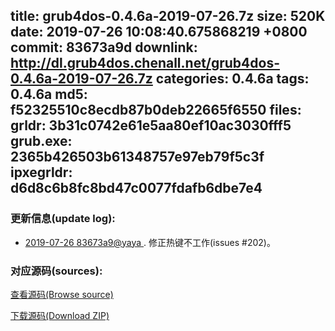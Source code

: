 title: grub4dos-0.4.6a-2019-07-26.7z
size: 520K
date: 2019-07-26 10:08:40.675868219 +0800
commit: 83673a9d
downlink: http://dl.grub4dos.chenall.net/grub4dos-0.4.6a-2019-07-26.7z
categories: 0.4.6a
tags: 0.4.6a
md5: f52325510c8ecdb87b0deb22665f6550
files:
  grldr: 3b31c0742e61e5aa80ef10ac3030fff5
  grub.exe: 2365b426503b61348757e97eb79f5c3f
  ipxegrldr: d6d8c6b8fc8bd47c0077fdafb6dbe7e4
---

### 更新信息(update log):
  * [2019-07-26 83673a9@yaya ](https://github.com/chenall/grub4dos/commit/83673a9d885ff51da412a24211b9bb87c90fefa1)     ﻿. 修正热键不工作(issues #202)。


### 对应源码(sources):
  [查看源码(Browse source)](https://github.com/chenall/grub4dos/tree/83673a9d885ff51da412a24211b9bb87c90fefa1)

  [下载源码(Download ZIP)](https://github.com/chenall/grub4dos/archive/83673a9d885ff51da412a24211b9bb87c90fefa1.zip)
